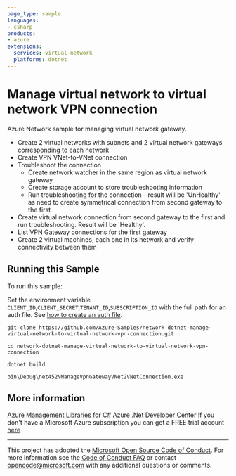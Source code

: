 ```yaml
---
page_type: sample
languages:
- csharp
products:
- azure
extensions:
  services: virtual-network
  platforms: dotnet
---
```


# Manage virtual network to virtual network VPN connection #

 Azure Network sample for managing virtual network gateway.
  - Create 2 virtual networks with subnets and 2 virtual network gateways corresponding to each network
  - Create VPN VNet-to-VNet connection
  - Troubleshoot the connection
    - Create network watcher in the same region as virtual network gateway
    - Create storage account to store troubleshooting information
    - Run troubleshooting for the connection - result will be 'UnHealthy' as need to create symmetrical connection from second gateway to the first
  - Create virtual network connection from second gateway to the first and run troubleshooting. Result will be 'Healthy'.
  - List VPN Gateway connections for the first gateway
  - Create 2 virtual machines, each one in its network and verify connectivity between them


## Running this Sample ##

To run this sample:

Set the environment variable `CLIENT_ID`,`CLIENT_SECRET`,`TENANT_ID`,`SUBSCRIPTION_ID` with the full path for an auth file. See [how to create an auth file](https://github.com/Azure/azure-libraries-for-net/blob/master/AUTH.md).

    git clone https://github.com/Azure-Samples/network-dotnet-manage-virtual-network-to-virtual-network-vpn-connection.git

    cd network-dotnet-manage-virtual-network-to-virtual-network-vpn-connection

    dotnet build

    bin\Debug\net452\ManageVpnGatewayVNet2VNetConnection.exe

## More information ##

[Azure Management Libraries for C#](https://github.com/Azure/azure-sdk-for-net)
[Azure .Net Developer Center](https://azure.microsoft.com/en-us/develop/net/)
If you don't have a Microsoft Azure subscription you can get a FREE trial account [here](http://go.microsoft.com/fwlink/?LinkId=330212)

---

This project has adopted the [Microsoft Open Source Code of Conduct](https://opensource.microsoft.com/codeofconduct/). For more information see the [Code of Conduct FAQ](https://opensource.microsoft.com/codeofconduct/faq/) or contact [opencode@microsoft.com](mailto:opencode@microsoft.com) with any additional questions or comments.
